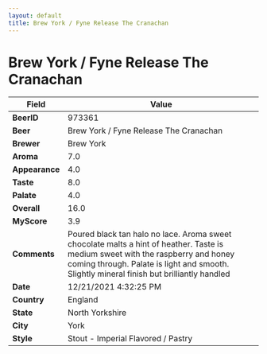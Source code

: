 ```yaml
---
layout: default
title: Brew York / Fyne Release The Cranachan 
---
```


# Brew York / Fyne Release The Cranachan 

| Field         | Value     |
|---------------|-----------|
| **BeerID** | 973361 |
| **Beer** | Brew York / Fyne Release The Cranachan  |
| **Brewer** | Brew York |
| **Aroma** | 7.0 |
| **Appearance** | 4.0 |
| **Taste** | 8.0 |
| **Palate** | 4.0 |
| **Overall** | 16.0 |
| **MyScore** | 3.9 |
| **Comments** | Poured black tan halo no lace. Aroma sweet chocolate malts a hint of heather. Taste is medium sweet with the raspberry and honey coming through. Palate is light and smooth. Slightly mineral finish but brilliantly handled |
| **Date** | 12/21/2021 4:32:25 PM |
| **Country** | England |
| **State** | North Yorkshire |
| **City** | York |
| **Style** | Stout - Imperial Flavored / Pastry |
